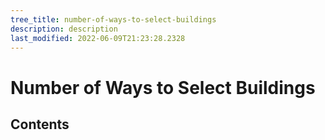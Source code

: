 ```yaml
---
tree_title: number-of-ways-to-select-buildings
description: description
last_modified: 2022-06-09T21:23:28.2328
---
```


# Number of Ways to Select Buildings

## Contents
